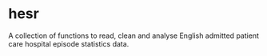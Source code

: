 # hesr
A collection of functions to read, clean and analyse English admitted patient care hospital episode statistics data.
